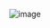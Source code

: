![image](https://github.com/lucasjotap/sparkTaxiJob/assets/98364965/b5d5ab3e-5013-4a75-914a-3dc89944d626)
